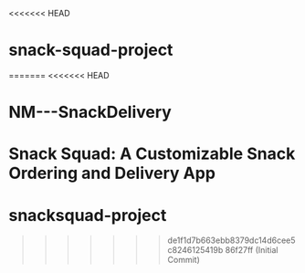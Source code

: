 <<<<<<< HEAD
# snack-squad-project
=======
<<<<<<< HEAD
# NM---SnackDelivery
 Snack Squad: A Customizable Snack Ordering and Delivery App
=======
# snacksquad-project
>>>>>>> de1f1d7b663ebb8379dc14d6cee5c8246125419b
>>>>>>> 86f27ff (Initial Commit)
